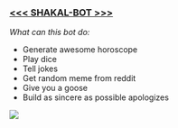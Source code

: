 ### [**<<< SHAKAL-BOT >>>**](https://t.me/mavmis_shakal_bot)

*What can this bot do:*
- Generate awesome horoscope
- Play dice
- Tell jokes
- Get random meme from reddit
- Give you a goose
- Build as sincere as possible apologizes

![](https://encrypted-tbn0.gstatic.com/images?q=tbn:ANd9GcTWlNulCG43RVAP6YA0u2-h8Hg_v5_pVmUXfg&usqp=CAU)